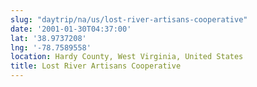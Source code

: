 ```yaml
---
slug: "daytrip/na/us/lost-river-artisans-cooperative"
date: '2001-01-30T04:37:00'
lat: '38.9737208'
lng: '-78.7589558'
location: Hardy County, West Virginia, United States
title: Lost River Artisans Cooperative
---
```



